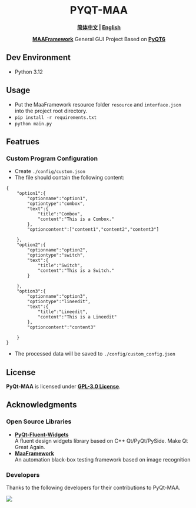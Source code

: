 <div align="center">

# PYQT-MAA
**[简体中文](./README.md) | [English](./README-en.md)**

 **[MAAFramework](https://github.com/MaaXYZ/MaaFramework)** General GUI Project Based on **[PyQT6](https://doc.qt.io/qtforpython-6)**
</div>

## Dev Environment
- Python 3.12

## Usage
- Put the MaaFramework resource folder `resource` and `interface.json` into the project root directory.
- `pip install -r requirements.txt`
- `python main.py`

## Featrues
### Custom Program Configuration
- Create `./config/custom.json`
- The file should contain the following content:
```
{
    "option1":{
        "optionname":"option1",
        "optiontype":"combox",
        "text":{
            "title":"Combox",
            "content":"This is a Combox."
        },
        "optioncontent":["content1","content2","content3"]

    },
    "option2":{
        "optionname":"option2",
        "optiontype":"switch",
        "text":{
            "title":"Switch",
            "content":"This is a Switch."
        }

    },
    "option3":{
        "optionname":"option3",
        "optiontype":"lineedit",
        "text":{
            "title":"Lineedit",
            "content":"This is a Lineedit"
        },
        "optioncontent":"content3"

    }
}
```
- The processed data will be saved to `./config/custom_config.json`

## License
**PyQt-MAA** is licensed under **[GPL-3.0 License](./LICENSE)**.

## Acknowledgments
### Open Source Libraries
- **[PyQt-Fluent-Widgets](https://github.com/zhiyiYo/PyQt-Fluent-Widgets)**\
    A fluent design widgets library based on C++ Qt/PyQt/PySide. Make Qt Great Again.
- **[MaaFramework](https://github.com/MaaAssistantArknights/MaaFramework)**\
    An automation black-box testing framework based on image recognition

### Developers
Thanks to the following developers for their contributions to PyQt-MAA.

<a href="https://github.com/overflow65537/PYQT-MAA/graphs/contributors">
  <img src="https://contrib.rocks/image?repo=overflow65537/PYQT-MAA&max=1000" />
</a>
